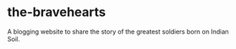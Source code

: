# the-bravehearts
A blogging website to share the story of the greatest soldiers born on Indian Soil.
